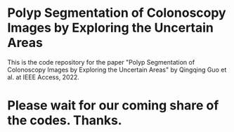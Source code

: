 # Polyp Segmentation of Colonoscopy Images by Exploring the Uncertain Areas
This is the code repository for the paper "Polyp Segmentation of Colonoscopy Images by Exploring the Uncertain Areas"  by Qingqing Guo et al. at IEEE Access, 2022.

# Please wait for our coming share of the codes. Thanks.
